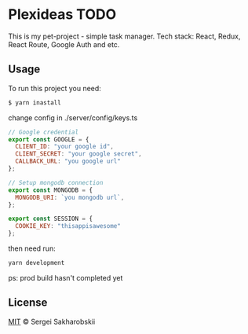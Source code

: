 # Plexideas TODO

This is my pet-project - simple task manager. Tech stack: React, Redux, React Route, Google Auth and etc.

## Usage

To run this project you need:

```sh
$ yarn inastall
```

change config in ./server/config/keys.ts

```js
// Google credential
export const GOOGLE = {
  CLIENT_ID: "your google id",
  CLIENT_SECRET: "your google secret",
  CALLBACK_URL: "you google url"
};

// Setup mongodb connection
export const MONGODB = {
  MONGODB_URI: `you mongodb url`,
};

export const SESSION = {
  COOKIE_KEY: "thisappisawesome"
};
```

then need run:
```sh
yarn development
```

ps: prod build hasn't completed yet


## License

[MIT](LICENSE) © Sergei Sakharobskii
